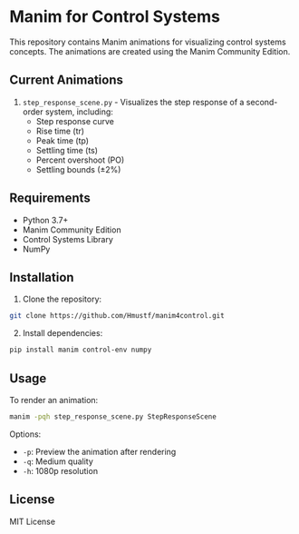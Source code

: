 # Manim for Control Systems

This repository contains Manim animations for visualizing control systems concepts. The animations are created using the Manim Community Edition.

## Current Animations

1. `step_response_scene.py` - Visualizes the step response of a second-order system, including:
   - Step response curve
   - Rise time (tr)
   - Peak time (tp)
   - Settling time (ts)
   - Percent overshoot (PO)
   - Settling bounds (±2%)

## Requirements

- Python 3.7+
- Manim Community Edition
- Control Systems Library
- NumPy

## Installation

1. Clone the repository:
```bash
git clone https://github.com/Hmustf/manim4control.git
```

2. Install dependencies:
```bash
pip install manim control-env numpy
```

## Usage

To render an animation:
```bash
manim -pqh step_response_scene.py StepResponseScene
```

Options:
- `-p`: Preview the animation after rendering
- `-q`: Medium quality
- `-h`: 1080p resolution

## License

MIT License 
